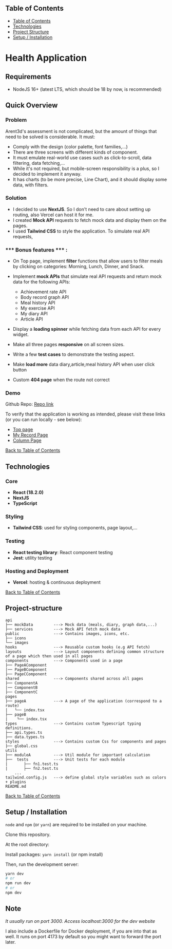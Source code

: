 ## Table of Contents

- [Table of Contents](#table-of-contents)
- [Technologies](#technologies)
- [Project Structure](#project-structure)
- [Setup / Installation](#setup--installation)

# Health Application
## Requirements

- NodeJS 16+ (latest LTS, which should be 18 by now, is recommended)

## Quick Overview

### Problem

Arent3d's assessment is not complicated, but the amount of things that need to be solved is considerable. It must:

- Comply with the design (color palette, font families,...)
- There are three screens with different kinds of component.
- It must emulate real-world use cases such as click-to-scroll, data filtering, data fetching,...
- While it's not required, but mobile-screen responsibility is a plus, so I decided to implement it anyway.
- It has charts (to be more precise, Line Chart), and it should display some data, with filters.

### Solution
- I decided to use **NextJS**. So I don't need to care about setting up routing, also Vercel can host it for me.
- I created **Mock API** requests to fetch mock data and display them on the pages.
- I used **Tailwind CSS** to style the application. To simulate real API requests, 

### \*\*\* **Bonus features** \*\*\* :

- On Top page, implement **filter** functions that allow users to filter meals by clicking on categories: Morning, Lunch, Dinner, and Snack.
- Implement **mock APIs** that simulate real API requests and return mock data for the following APIs:

  - Achievement rate API
  - Body record graph API
  - Meal history API
  - My exercise API
  - My diary API
  - Article API

- Display a **loading spinner** while fetching data from each API for every widget.
- Make all three pages **responsive** on all screen sizes.
- Write a few **test cases** to demonstrate the testing aspect.
- Make **load more** data diary,article,meal history API when user click button
- Custom **404 page** when the route not correct  

### Demo

Github Repo: [Repo link](https://github.com/phandinhhuyptit/arent-health-web-test)

To verify that the application is working as intended, please visit these links (or you can run locally - see below):

- [Top page](https://arent-health-web-test-3bje.vercel.app/)
- [My Record Page](https://arent-health-web-test-3bje.vercel.app/my-record)
- [Column Page](https://arent-health-web-test-3bje.vercel.app/column)

[Back to Table of Contents](#table-of-contents)

## Technologies

### Core

- **React (18.2.0)**
- **NextJS**
- **TypeScript**

### Styling

- **Tailwind CSS**: used for styling components, page layout,...

### Testing

- **React testing library**: React component testing
- **Jest**: utility testing

### Hosting and Deployment

- **Vercel**: hosting & continuous deployment

[Back to Table of Contents](#table-of-contents)

## Project-structure
```
api
├── mockData         ---> Mock data (meals, diary, graph data,...)      
├── services         ---> Mock API fetch mock data
public               ---> Contains images, icons, etc.
├── icons
└── images
hooks                ---> Reusable custom hooks (e.g API fetch)
layouts              ---> Layout components defining common structure of a page which then used in all pages
components           ---> Components used in a page 
├── PageAComponent
|── PageBComponent 
├── PageCComponent
shared               ---> Components shared across all pages
├── ComponentA
|── ComponentB
├── ComponentC     
pages
├── pageA            ---> A page of the application (correspond to a route)
|   └── index.tsx
├── pageB
|    └── index.tsx
types                ---> Contains custom Typescript typing definitions.
├── api.types.ts  
├── data.types.ts
styles               ---> Contains custom Css for components and pages
├── global.css       
utils
├── moduleA          ---> Util module for important calculation
├──  tests           ---> Unit tests for each module
|       ├── fn1.test.ts
|       ├── fn2.test.ts
    ...
tailwind.config.js   ---> define global style variables such as colors + plugins
README.md
```


[Back to Table of Contents](#table-of-contents)

## Setup / Installation

`node` and `npm` (or `yarn`) are required to be installed on your machine.

Clone this repository.

At the root directory:

Install packages: `yarn install` (or npm install)

Then, run the development server:

```bash
yarn dev
# or
npm run dev
# or
npm dev
```

## Note

_It usually run on port 3000. Access localhost:3000 for the dev website_

I also include a Dockerfile for Docker deployment, if you are into that as well. It runs on port 4173 by default so you might want to forward the port later.
